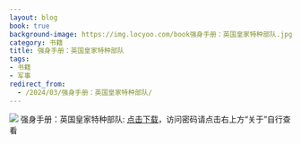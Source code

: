 ```yaml
---
layout: blog
book: true
background-image: https://img.locyoo.com/book强身手册：英国皇家特种部队.jpg
category: 书籍
title: 强身手册：英国皇家特种部队
tags:
- 书籍
- 军事
redirect_from:
  - /2024/03/强身手册：英国皇家特种部队/
---
```

![](https://img.locyoo.com/book强身手册：英国皇家特种部队.jpg)
强身手册：英国皇家特种部队: <a name = "ref1" href="https://url18.ctfile.com/f/50983618-1439916178-d76f7c?p=3619">点击下载</a>，访问密码请点击右上方“关于”自行查看